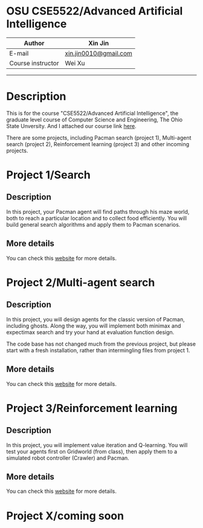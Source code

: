 OSU CSE5522/Advanced Artificial Intelligence
===========================
|Author|Xin Jin|
|---|---
|E-mail|xin.jin0010@gmail.com
|Course instructor|Wei Xu

****
# Description
This is for the course "CSE5522/Advanced Artificial Intelligence", the graduate level course of Computer Science and Engineering, The Ohio State Unversity. And I attached our course link [here](https://cocoxu.github.io/courses/5522_autum18.html).

There are some projects, including Pacman search (project 1), Multi-agent search (project 2), Reinforcement learning (project 3) and other incoming projects.

# Project 1/Search

## Description

In this project, your Pacman agent will find paths through his maze world, both to reach a particular location and to collect food efficiently. You will build general search algorithms and apply them to Pacman scenarios.

## More details

You can check this [website](https://cocoxu.github.io/courses/5522_hw/project1.html) for more details.

# Project 2/Multi-agent search

## Description

In this project, you will design agents for the classic version of Pacman, including ghosts. Along the way, you will implement both minimax and expectimax search and try your hand at evaluation function design.

The code base has not changed much from the previous project, but please start with a fresh installation, rather than intermingling files from project 1.

## More details

You can check this [website](https://cocoxu.github.io/courses/5522_hw/project2.html) for more details.

# Project 3/Reinforcement learning

## Description

In this project, you will implement value iteration and Q-learning. You will test your agents first on Gridworld (from class), then apply them to a simulated robot controller (Crawler) and Pacman.

## More details

You can check this [website](https://cocoxu.github.io/courses/5522_hw/project3.html) for more details.

# Project X/coming soon